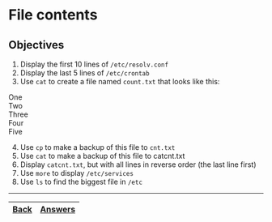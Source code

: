 # File contents

## Objectives

1. Display the first 10 lines of `/etc/resolv.conf`
2. Display the last 5 lines of `/etc/crontab`
3. Use `cat` to create a file named `count.txt` that looks like this:

  One<br>
  Two<br>
  Three<br>
  Four<br>
  Five

4. Use `cp` to make a backup of this file to `cnt.txt`
5. Use `cat` to make a backup of this file to catcnt.txt
6. Display `catcnt.txt`, but with all lines in reverse order (the last line first)
7. Use `more` to display `/etc/services`
8. Use `ls` to find the biggest file in `/etc`

---
[Back](/README.md)| [Answers](https://github.com/ricmmartins/fasthack-linux-answers/blob/main/challenges/lab-file-contents.md) | 
:----- |:-----
